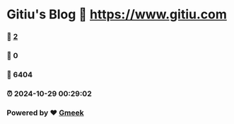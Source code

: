 # Gitiu's Blog :link: https://www.gitiu.com 
### :page_facing_up: [2](https://www.gitiu.com/tag.html) 
### :speech_balloon: 0 
### :hibiscus: 6404 
### :alarm_clock: 2024-10-29 00:29:02 
### Powered by :heart: [Gmeek](https://github.com/Meekdai/Gmeek)
